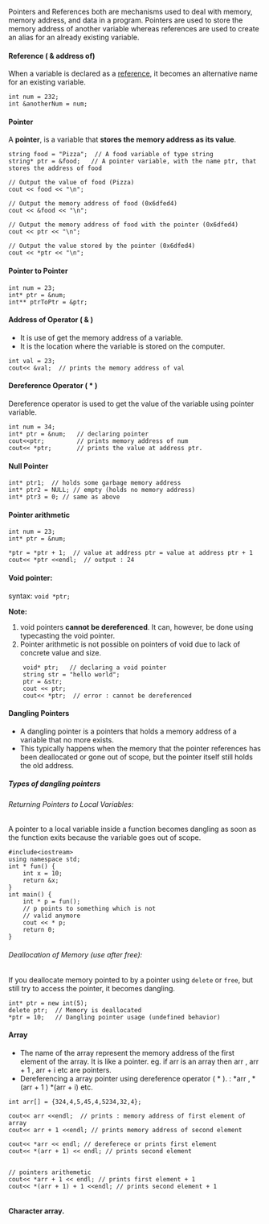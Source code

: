 Pointers and References both are mechanisms used to deal with memory, memory address, and data in a program. Pointers are used to store the memory address of another variable whereas references are used to create an alias for an already existing variable.


#### Reference ( & address of)
When a variable is declared as a [reference](https://www.geeksforgeeks.org/references-in-cpp/), it becomes an alternative name for an existing variable.

```
int num = 232;
int &anotherNum = num;
```

#### Pointer
A **pointer**, is a variable that **stores the memory address as its value**.
```
string food = "Pizza";  // A food variable of type string  
string* ptr = &food;   // A pointer variable, with the name ptr, that stores the address of food  
  
// Output the value of food (Pizza)  
cout << food << "\n";  
  
// Output the memory address of food (0x6dfed4)  
cout << &food << "\n";  
  
// Output the memory address of food with the pointer (0x6dfed4)  
cout << ptr << "\n";

// Output the value stored by the pointer (0x6dfed4)  
cout << *ptr << "\n";
```

#### Pointer to Pointer
```
int num = 23;
int* ptr = &num;
int** ptrToPtr = &ptr;
```

#### Address of Operator ( & )
- It is use of get the memory address of a variable.
- It is the location where the variable is stored on the computer.
```
int val = 23;
cout<< &val;  // prints the memory address of val
```


#### Dereference Operator ( * )
Dereference operator is used to get the value of the variable using pointer variable.
```
int num = 34;
int* ptr = &num;   // declaring pointer
cout<<ptr;         // prints memory address of num
cout<< *ptr;       // prints the value at address ptr.
```


#### Null Pointer
```
int* ptr1;  // holds some garbage memory address
int* ptr2 = NULL; // empty (holds no memory address)
int* ptr3 = 0; // same as above
```


#### Pointer arithmetic 
```
int num = 23;
int* ptr = &num;

*ptr = *ptr + 1;  // value at address ptr = value at address ptr + 1
cout<< *ptr <<endl;  // output : 24

```


#### Void pointer:
syntax: `void *ptr;`

**Note:**
1. void pointers **cannot be dereferenced**. It can, however, be done using typecasting the void pointer.
2. Pointer arithmetic is not possible on pointers of void due to lack of concrete value and size.
```
    void* ptr;   // declaring a void pointer
    string str = "hello world";
    ptr = &str;
    cout << ptr;
	cout<< *ptr;  // error : cannot be dereferenced
```


#### Dangling Pointers
- A dangling pointer is a pointers that holds a memory address of a variable that no more exists.
- This typically happens when the memory that the pointer references has been deallocated or gone out of scope, but the pointer itself still holds the old address.


##### Types of dangling pointers

###### Returning Pointers to Local Variables:
A pointer to a local variable inside a function becomes dangling as soon as the function exits because the variable goes out of scope.
```
#include<iostream> 
using namespace std; 
int * fun() {   
	int x = 10;   
	return &x; 
} 
int main() {    
	int * p = fun();    
	// p points to something which is not    
	// valid anymore    
	cout << * p;    
	return 0; 
}
```

###### Deallocation of Memory (use after free):
If you deallocate memory pointed to by a pointer using `delete` or `free`, but still try to access the pointer, it becomes dangling.
```
int* ptr = new int(5);
delete ptr;  // Memory is deallocated
*ptr = 10;   // Dangling pointer usage (undefined behavior)
```


#### Array

- The name of the array represent the memory address of the first element of the array. It is like a pointer. eg. if arr is an array then arr , arr + 1 , arr + i etc are pointers.
- Dereferencing a array pointer using dereference operator ( * ).  : *arr , *(arr + 1 )        *(arr + i) etc.


```
int arr[] = {324,4,5,45,4,5234,32,4};

cout<< arr <<endl;  // prints : memory address of first element of array
cout<< arr + 1 <<endl; // prints memory address of second element

cout<< *arr << endl; // dereferece or prints first element 
cout<< *(arr + 1) << endl; // prints second element


// pointers arithemetic 
cout<< *arr + 1 << endl; // prints first element + 1
cout<< *(arr + 1) + 1 <<endl; // prints second element + 1


```


#### Character array.

